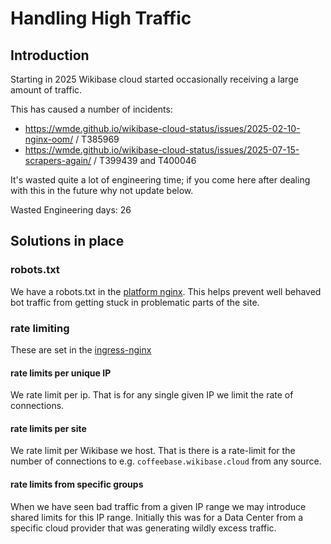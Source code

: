 # Handling High Traffic

## Introduction
Starting in 2025 Wikibase cloud started occasionally receiving a large amount of traffic.

This has caused a number of incidents:
- https://wmde.github.io/wikibase-cloud-status/issues/2025-02-10-nginx-oom/ / T385969
- https://wmde.github.io/wikibase-cloud-status/issues/2025-07-15-scrapers-again/ / T399439 and T400046

It's wasted quite a lot of engineering time; if you come here after dealing with this in the future why not update below.

Wasted Engineering days: 26

## Solutions in place

### robots.txt
We have a robots.txt in the [platform nginx](../k8s/helmfile/env/production/platform-nginx.nginx.conf). This helps prevent well behaved bot traffic from getting stuck in problematic parts of the site.

### rate limiting
These are set in the [ingress-nginx](../k8s/helmfile/env/production/ingress-nginx.values.yaml.gotmpl)
#### rate limits per unique IP
We rate limit per ip. That is for any single given IP we limit the rate of connections.

#### rate limits per site
We rate limit per Wikibase we host. That is there is a rate-limit for the number of connections to e.g. `coffeebase.wikibase.cloud` from any source.

#### rate limits from specific groups
When we have seen bad traffic from a given IP range we may introduce shared limits for this IP range. Initially this was for a Data Center from a specific cloud provider that was generating wildly excess traffic.

